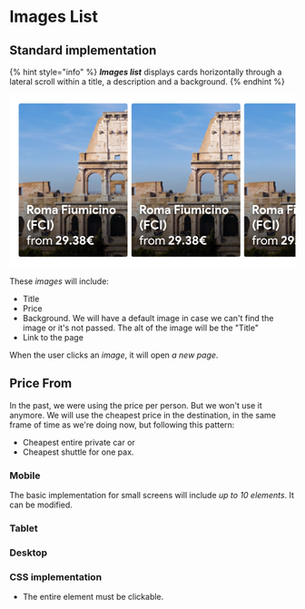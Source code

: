 # Images List

## Standard implementation

{% hint style="info" %}
_**Images list**_ displays cards horizontally through a lateral scroll within a title, a description and a background.
{% endhint %}

![Reviews brief image](../.gitbook/assets/imageslist.png)

These _images_ will include:

* Title
* Price
* Background. We will have a default image in case we can't find the image or it's not passed. The alt of the image will be the "Title"
* Link to the page

When the user clicks an _image_, it will open _a new page_.

## Price From

In the past, we were using the price per person. But we won't use it anymore. We will use the cheapest price in the destination, in the same frame of time as we're doing now, but following this pattern:

* Cheapest entire private car or
* Cheapest shuttle for one pax.

### Mobile

The basic implementation for small screens will include _up to 10 elements_. It can be modified.

### Tablet

### Desktop

### CSS implementation

* The entire element must be clickable.

